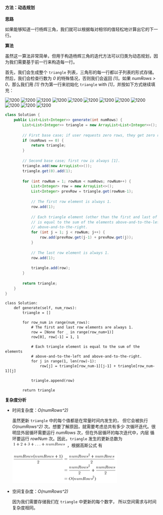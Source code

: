  #### 方法：动态规划

**思路**

如果能够知道一行杨辉三角，我们就可以根据每对相邻的值轻松地计算出它的下一行。

**算法**

虽然这一算法非常简单，但用于构造杨辉三角的迭代方法可以归类为动态规划，因为我们需要基于前一行来构造每一行。

首先，我们会生成整个 `triangle` 列表，三角形的每一行都以子列表的形式存储。然后，我们会检查行数为 *0* 的特殊情况，否则我们会返回 *[1]*。如果 *numRows > 0*，那么我们用 *[1]* 作为第一行来初始化 `triangle` with *[1]*，并按如下方式继续填充：


 ![1200](https://pic.leetcode-cn.com/Figures/118/Slide1.PNG) ![1200](https://pic.leetcode-cn.com/Figures/118/Slide2.PNG) ![1200](https://pic.leetcode-cn.com/Figures/118/Slide3.PNG) ![1200](https://pic.leetcode-cn.com/Figures/118/Slide4.PNG) ![1200](https://pic.leetcode-cn.com/Figures/118/Slide5.PNG) ![1200](https://pic.leetcode-cn.com/Figures/118/Slide6.PNG) ![1200](https://pic.leetcode-cn.com/Figures/118/Slide7.PNG) ![1200](https://pic.leetcode-cn.com/Figures/118/Slide8.PNG) ![1200](https://pic.leetcode-cn.com/Figures/118/Slide9.PNG) ![1200](https://pic.leetcode-cn.com/Figures/118/Slide10.PNG) ![1200](https://pic.leetcode-cn.com/Figures/118/Slide11.PNG) ![1200](https://pic.leetcode-cn.com/Figures/118/Slide12.PNG) 


```java [gsR9TbiP-Java]
class Solution {
    public List<List<Integer>> generate(int numRows) {
        List<List<Integer>> triangle = new ArrayList<List<Integer>>();

        // First base case; if user requests zero rows, they get zero rows.
        if (numRows == 0) {
            return triangle;
        }

        // Second base case; first row is always [1].
        triangle.add(new ArrayList<>());
        triangle.get(0).add(1);

        for (int rowNum = 1; rowNum < numRows; rowNum++) {
            List<Integer> row = new ArrayList<>();
            List<Integer> prevRow = triangle.get(rowNum-1);

            // The first row element is always 1.
            row.add(1);

            // Each triangle element (other than the first and last of each row)
            // is equal to the sum of the elements above-and-to-the-left and
            // above-and-to-the-right.
            for (int j = 1; j < rowNum; j++) {
                row.add(prevRow.get(j-1) + prevRow.get(j));
            }

            // The last row element is always 1.
            row.add(1);

            triangle.add(row);
        }

        return triangle;
    }
}
```
```python3 [gsR9TbiP-Python3]
class Solution:
    def generate(self, num_rows):
        triangle = []

        for row_num in range(num_rows):
            # The first and last row elements are always 1.
            row = [None for _ in range(row_num+1)]
            row[0], row[-1] = 1, 1

            # Each triangle element is equal to the sum of the elements
            # above-and-to-the-left and above-and-to-the-right.
            for j in range(1, len(row)-1):
                row[j] = triangle[row_num-1][j-1] + triangle[row_num-1][j]

            triangle.append(row)

        return triangle
```


**复杂度分析**

* 时间复杂度：*O(numRows^2)*

    虽然更新 `triangle` 中的每个值都是在常量时间内发生的，
    但它会被执行 *O(numRows^2)* 次。想要了解原因，就需要考虑总共有多少
    次循环迭代。很明显外层循环需要运行
    *numRows* 次，但在外层循环的每次迭代中，内层
    循环要运行 *rowNum* 次。因此，`triangle` 发生的更新总数为
     ![1+2+3+\ldots+numRows ](./p__1_+_2_+_3_+_ldots_+_numRows_.png) ，根据高斯公式
    有

    ![\begin{aligned}\frac{numRows(numRows+1)}{2}&=\frac{numRows^2+numRows}{2}\\&=\frac{numRows^2}{2}+\frac{numRows}{2}\\&=O(numRows^2)\end{aligned} ](./p_______begin{aligned}_________frac{numRows_numRows+1_}{2}_&=_frac{numRows^2_+_numRows}{2}__________&=_frac{numRows^2}{2}_+_frac{numRows}{2}__________&=_O_numRows^2______end{aligned}______.png) 

* 空间复杂度：*O(numRows^2)*

    因为我们需要存储我们在 `triangle` 中更新的每个数字，
    所以空间需求与时间复杂度相同。